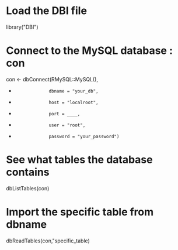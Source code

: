 # Load the DBI file
library("DBI")

# Connect to the MySQL database : con
con <- dbConnect(RMySQL::MySQL(), 
+                  dbname = "your_db", 
+                  host = "localroot", 
+                  port = ____,
+                  user = "root",
+                  password = "your_password")

# See what tables the database contains
dbListTables(con)

# Import the specific table from dbname
dbReadTables(con,"specific_table)
